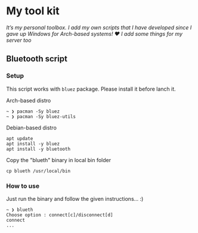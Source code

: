 # My tool kit #

*It’s my personal toolbox. I add my own scripts that I have developed since I gave up Windows for Arch-based systems! &#9829; I add some things for my server too*

## Bluetooth script ##

### Setup ###
This script works with `bluez` package. Please install it before lanch it. </br>

Arch-based distro </br>
```
~ ❯ pacman -Sy bluez
~ ❯ pacman -Sy bluez-utils
```

Debian-based distro </br>
```
apt update
apt install -y bluez
apt install -y bluetooth
```

Copy the "blueth" binary in local bin folder </br>
```
cp blueth /usr/local/bin
```

### How to use ###
Just run the binary and follow the given instructions... :) </br>
```
~ ❯ blueth
Choose option : connect[c]/disconnect[d]
connect
...
```
